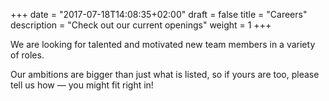 +++
date = "2017-07-18T14:08:35+02:00"
draft = false
title = "Careers"
description = "Check out our current openings"
weight = 1
+++

We are looking for talented and motivated new team members in a variety of roles.

Our ambitions are bigger than just what is listed, so if yours are too, please tell us how — you might fit right in!
